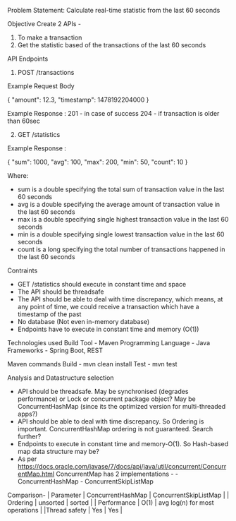 Problem Statement:
Calculate real-time statistic from the last 60 seconds

Objective
Create 2 APIs -
1) To make a transaction
2) Get the statistic based of the transactions of the last 60 seconds

API Endpoints
1) POST /transactions

Example Request Body

{
"amount": 12.3,
"timestamp": 1478192204000
}

Example Response : 
201 - in case of success
204 - if transaction is older than 60sec		

2) GET /statistics

Example Response :

{
"sum": 1000,
"avg": 100,
"max": 200,
"min": 50,
"count": 10
}

Where:
- sum is a double specifying the total sum of transaction value in the last 60 seconds
- avg is a double specifying the average amount of transaction value in the last 60
seconds
- max is a double specifying single highest transaction value in the last 60 seconds
- min is a double specifying single lowest transaction value in the last 60 seconds
- count is a long specifying the total number of transactions happened in the last 60
seconds

Contraints
- GET /statistics should execute in constant time and space
- The API should be threadsafe
- The API should be able to deal with time discrepancy, which means, at any point of time, we could receive a transaction which have a timestamp of the past
- No database (Not even in-memory database)
- Endpoints have to execute in constant time and memory (O(1))

Technologies used
Build Tool - Maven
Programming Language - Java
Frameworks - Spring Boot, REST

Maven commands
Build - mvn clean install
Test - mvn test

Analysis and Datastructure selection
- API should be threadsafe. May be synchronised (degrades performance) or Lock or concurrent package object? May be ConcurrentHashMap (since its the optimized version for multi-threaded apps?)
- API should be able to deal with time discrepancy. So Ordering is important. ConcurrentHashMap ordering is not guaranteed. Search further?
- Endpoints to execute in constant time and memory-O(1). So Hash-based map data structure may be?
- As per https://docs.oracle.com/javase/7/docs/api/java/util/concurrent/ConcurrentMap.html ConcurrentMap has 2 implementations -
		- ConcurrentHashMap
		- ConcurrentSkipListMap

Comparison-
|	Parameter	|	ConcurrentHashMap	|	ConcurrentSkipListMap					|
|	Ordering	|	unsorted			|		sorted								|
|  Performance	|	O(1)				|	    avg	log(n)	for most operations		|
|Thread safety 	|	Yes					|		Yes									|




